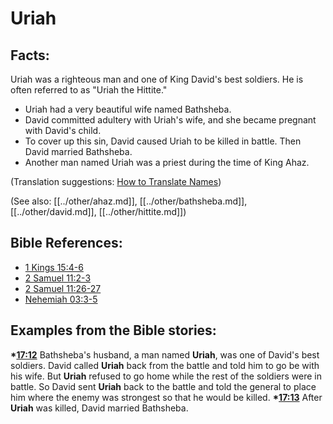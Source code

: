 # Uriah #

## Facts: ##

Uriah was a righteous man and one of King David's best soldiers. He is often referred to as "Uriah the Hittite."

* Uriah had a very beautiful wife named Bathsheba.
* David committed adultery with Uriah's wife, and she became pregnant with David's child.
* To cover up this sin, David caused Uriah to be killed in battle. Then David married Bathsheba.
* Another man named Uriah was a priest during the time of King Ahaz.

(Translation suggestions: [How to Translate Names](en/ta-vol1/translate/man/translate-names))

(See also: [[../other/ahaz.md]], [[../other/bathsheba.md]], [[../other/david.md]], [[../other/hittite.md]])

## Bible References: ##

* [1 Kings 15:4-6](en/tn/1ki/help/15/04)
* [2 Samuel 11:2-3](en/tn/2sa/help/11/02)
* [2 Samuel 11:26-27](en/tn/2sa/help/11/26)
* [Nehemiah 03:3-5](en/tn/neh/help/03/03)

## Examples from the Bible stories: ##

  __*[17:12](en/tn/obs/help/17/12)__ Bathsheba's husband, a man named __Uriah__, was one of David's best soldiers. David called __Uriah__ back from the battle and told him to go be with his wife. But __Uriah__ refused to go home while the rest of the soldiers were in battle. So David sent __Uriah__ back to the battle and told the general to place him where the enemy was strongest so that he would be killed.
  __*[17:13](en/tn/obs/help/17/13)__ After __Uriah__ was killed, David married Bathsheba.